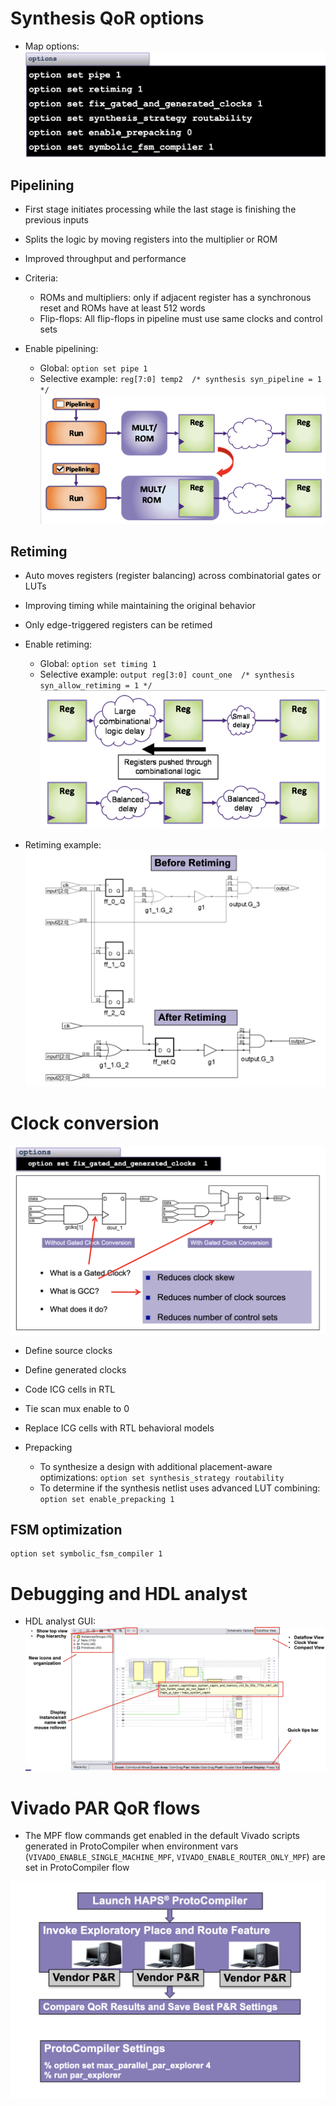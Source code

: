 # Synthesis QoR options
- Map options:
![](./Assets/haps-100-synthesis-qor-options.png)

## Pipelining
- First stage initiates processing while the last stage is finishing the previous inputs
- Splits the logic by moving registers into the multiplier or ROM
- Improved throughput and performance

- Criteria:
	- ROMs and multipliers: only if adjacent register has a synchronous reset and ROMs have at least 512 words 
	- Flip-flops: All flip-flops in pipeline must use same clocks and control sets
- Enable pipelining:
	- Global: `option set pipe 1`
	- Selective example: `reg[7:0] temp2  /* synthesis syn_pipeline = 1 */` 
![](./Assets/haps-100-pipelining-criteria-diagram.png)

## Retiming
- Auto moves registers (register balancing) across combinatorial gates or LUTs
- Improving timing while maintaining the original behavior
- Only edge-triggered registers can be retimed

- Enable retiming:
	- Global: `option set timing 1`
	- Selective example: `output reg[3:0] count_one  /* synthesis syn_allow_retiming = 1 */`
![](./Assets/haps-100-retiming-diagram.png)

- Retiming example:
![](./Assets/haps-100-retiming-example.png)

# Clock conversion
![](./Assets/haps-100-clock-conversion-example.png)

- Define source clocks
- Define generated clocks
- Code ICG cells in RTL
- Tie scan mux enable to 0
- Replace ICG cells with RTL behavioral models

- Prepacking
	- To synthesize a design with additional placement-aware optimizations: `option set synthesis_strategy routability`
	- To determine if the synthesis netlist uses advanced LUT combining: `option set enable_prepacking 1`

## FSM optimization
```
option set symbolic_fsm_compiler 1
```

# Debugging and HDL analyst
- HDL analyst GUI:
![](./Assets/haps-100-hdl-analyst-gui.png)

# Vivado PAR QoR flows
- The MPF flow commands get enabled in the default Vivado scripts generated in ProtoCompiler when environment vars (`VIVADO_ENABLE_SINGLE_MACHINE_MPF`, `VIVADO_ENABLE_ROUTER_ONLY_MPF`) are set in ProtoCompiler flow

![](./Assets/haps-100-use-model.png)
